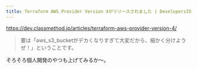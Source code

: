```yaml
---
title: Terraform AWS Provider Version 4がリリースされました | DevelopersIO
---
```


https://dev.classmethod.jp/articles/terraform-aws-provider-version-4/

> 要は「aws_s3_bucketがデカくなりすぎて大変だから、細かく分けようぜ！」ということです。

そろそろ個人開発のやつも上げてみるか〜。
